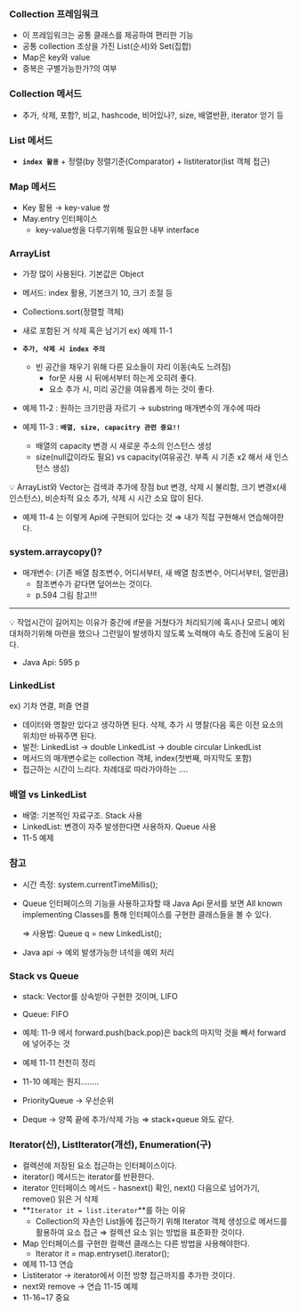 ### Collection 프레임워크

- 이 프레임워크는 공통 클래스를 제공하여 편리한 기능
- 공통 collection 조상을 가진 List(순서)와 Set(집합)
- Map은 key와 value
- 중복은 구별가능한가?의 여부

### Collection 메서드

- 추가, 삭제, 포함?, 비교, hashcode, 비어있나?, size, 배열반환, iterator 얻기 등

### List 메서드

- **`index 활용`** + 정렬(by 정렬기준(Comparator) + listiterator(list 객체 접근)

### Map 메서드

- Key 활용 → key-value 쌍
- May.entry 인터페이스
    - key-value쌍을 다루기위해 필요한 내부 interface

### ArrayList

- 가장 많이 사용된다. 기본값은 Object
- 메서드: index 활용, 기본크기 10, 크기 조절 등
- Collections.sort(정렬할 객체)
- 새로 포함된 거 삭제 혹은 남기기 ex) 예제 11-1
- **`추가, 삭제 시 index 주의`**
    - 빈 공간을 채우기 위해 다른 요소들이 자리 이동(속도 느려짐)
        - for문 사용 시 뒤에서부터 하는게 오히려 좋다.
        - 요소 추가 시, 미리 공간을 여유롭게 하는 것이 좋다.

- 예제 11-2 : 원하는 크기만큼 자르기 → substring 매개변수의 개수에 따라
- 예제 11-3 : **`배열, size, capacitry 관련 중요!!`**
    - 배열의 capacity 변경 시 새로운 주소의 인스턴스 생성
    - size(null값이라도 필요) vs capacity(여유공간. 부족 시 기존 x2 해서 새 인스턴스 생성)

<aside>
💡 ArrayList와 Vector는 검색과 추가에 장점 but 변경, 삭제 시 불리함, 크기 변경x(새 인스턴스), 비순차적 요소 추가, 삭제 시 시간 소요 많이 된다.

</aside>

- 예제 11-4 는 이렇게 Api에 구현되어 있다는 것 ⇒ 내가 직접 구현해서 연습해야한다.

### system.arraycopy()?

- 매개변수: (기존 배열 참조변수, 어디서부터, 새 배열 참조변수, 어디서부터, 얼만큼)
    - 참조변수가 같다면 덮어쓰는 것이다.
    - p.594 그림 참고!!!

---

<aside>
💡 작업시간이 길어지는 이유가 중간에 if문을 거쳤다가 처리되기에 혹시나 모르니 예외 대처하기위해 마련을 했으나 그런일이 발생하지 않도록 노력해야 속도 증진에 도움이 된다.

</aside>

- Java Api: 595 p

### LinkedList

ex) 기차 연결, 퍼즐 연결   

- 데이터와 명찰만 있다고 생각하면 된다. 삭제, 추가 시 명찰(다음 혹은 이전 요소의 위치)만 바꿔주면 된다.
- 발전: LinkedList → double LinkedList → double circular LinkedList
- 메서드의 매개변수로는 collection 객체, index(첫번째, 마지막도 포함)
- 접근하는 시간이 느리다. 차례대로 따라가야하는 ....

### 배열 vs LinkedList

- 배열: 기본적인 자료구조. Stack 사용
- LinkedList: 변경이 자주 발생한다면 사용하자. Queue 사용
- 11-5 예제

### 참고

- 시간 측정: system.currentTimeMillis();
- Queue 인터페이스의 기능을 사용하고자할 때 Java Api 문서를 보면 All known implementing Classes를 통해 인터페이스를 구현한 클래스들을 볼 수 있다.
    
    ⇒ 사용법: Queue q = new LinkedList();
    
- Java api → 예외 발생가능한 녀석을 예외 처리

### Stack vs Queue

- stack: Vector를 상속받아 구현한 것이며, LIFO
- Queue: FIFO
- 예제: 11-9 에서 forward.push(back.pop)은 back의 마지막 것을 빼서 forward에 넣어주는 것
- 예제 11-11 천천히 정리

- 11-10 예제는 뭔지........

- PriorityQueue → 우선순위
- Deque → 양쪽 끝에 추가/삭제 가능 ⇒ stack+queue 와도 같다.

### Iterator(신), ListIterator(개선), Enumeration(구)

- 컬렉션에 저장된 요소 접근하는 인터페이스이다.
- iterator() 메서드는 iterator를 반환한다.
- iterator 인터페이스 메서드 - hasnext() 확인, next() 다음으로 넘어가기, remove() 읽은 거 삭제
- **`Iterator it = list.iterator`**를 하는 이유
    - Collection의 자손인 List들에 접근하기 위해 Iterator 객체 생성으로 메서드를 활용하여 요소 접근 ⇒ 컬렉션 요소 읽는 방법을 표준화한 것이다.
- Map 인터페이스를 구현한 컬랙션 클래스는 다른 방법을 사용해야한다.
    - Iterator it = map.entryset().iterator();
- 예제 11-13 연습
- Listiterator → iterator에서 이전 방향 접근까지를 추가한 것이다.
- next와 remove → 연습 11-15 예제
- 11-16~17 중요

